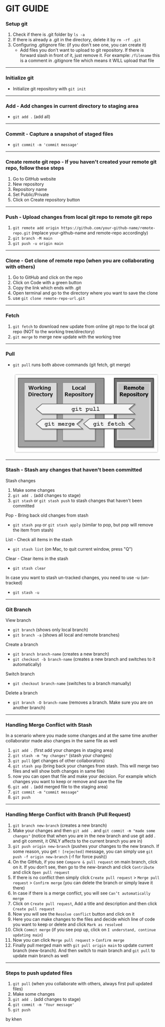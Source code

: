 # GIT GUIDE

### Setup git

1. Check if there is .git folder by `ls -a`
2. If there is already a .git in the directory, delete it by `rm -rf .git`
3. Configuring .gitignore file: (if you don't see one, you can create it)
   - Add files you don't want to upload to git repository. If there is forward slash in front of it, just remove it.
     For example: `/filename` this is a comment in .gitignore file which means it WILL upload that file

---

### Initialize git

- Initialize git repository with `git init`

---

### Add - Add changes in current directory to staging area

- `git add .` (add all)

---

### Commit - Capture a snapshot of staged files

- `git commit -m 'commit message'`

---

### Create remote git repo - If you haven't created your remote git repo, follow these steps

1. Go to GitHub website
2. New repository
3. Repository name
4. Set Public/Private
5. Click on Create repository button

---

### Push - Upload changes from local git repo to remote git repo

1. `git remote add origin https://github.com/your-github-name/remote-repo.git` (replace your-github-name and remote-repo accordingly)
2. `git branch -M main`
3. `git push -u origin main`

---

### Clone - Get clone of remote repo (when you are collaborating with others)

1. Go to GitHub and click on the repo
2. Click on Code with a green button
3. Copy the link which ends with .git
4. Open terminal and go to the directory where you want to save the clone
5. use `git clone remote-repo-url.git`

---

### Fetch

1. `git fetch` to download new update from online git repo to the local git repo (NOT to the working tree/directory)
2. `git merge` to merge new update with the working tree

---

### Pull

- `git pull` runs both above commands (git fetch, git merge)
  <br><br>![this is alt text: an image of git fetch, merge, pull](git-fetch-pull.gif)

---

### Stash - Stash any changes that haven't been committed

Stash changes

1. Make some changes
2. `git add .` (add changes to stage)
3. `git stash` or `git stash push` to stash changes that haven't been committed

Pop - Bring back old changes from stash

- `git stash pop` or `git stash apply` (similar to pop, but pop will remove the item from stash)

List - Check all items in the stash

- `git stash list` (on Mac, to quit current window, press "Q")

Clear - Clear items in the stash

- `git stash clear`

In case you want to stash un-tracked changes, you need to use -u (un-tracked)

- `git stash -u`

---

### Git Branch

View branch

- `git branch` (shows only local branch)
- `git branch -a` (shows all local and remote branches)

Create a branch

- `git branch branch-name` (creates a new branch)
- `git checkout -b branch-name` (creates a new branch and switches to it automatically)

Switch branch

- `git checkout branch-name` (switches to a branch manually)

Delete a branch

- `git branch -D branch-name` (removes a branch. Make sure you are on another branch)

---

### Handling Merge Conflict with Stash

In a scenario where you made some changes and at the same time another collaborator made also changes in the same file as well

1. `git add .` (first add your changes in staging area)
2. `git stash -m "my changes"` (stash your changes)
3. `git pull` (get changes of other collaborators)
4. `git stash pop` (bring back your changes from stash. This will merge two files and will show both changes in same file)
5. now you can open that file and make your decision. For example which changes you want to keep or remove and save the file
6. `git add .` (add merged file to the staging area)
7. `git commit -m "commit message"`
8. `git push`

---

### Handling Merge Conflict with Branch (Pull Request)

1. `git branch new-branch` (creates a new branch)
2. Make your changes and then `git add .` and `git commit -m "made some changes"` (notice that when you are in the new branch and use git add . and git commit, it ONLY affects to the current branch you are in)
3. `git push origin new-branch` (pushes your changes to the new branch. If some reason, you get `! [rejected]` message, you can simply use `git push -f origin new-branch` (-f for force push))
4. On the GitHub, if you see `Compare & pull request` on main branch, click on it. If you don’t see, then go to the new-branch and click `Contribute` and click `Open pull request`
5. If there is no conflict then simply click `Create pull request` > `Merge pull request` > `Confirm merge` (you can delete the branch or simply leave it there)
6. In case if there is a merge conflict, you will see `Can’t automatically merge`
7. Click on `Create pull request`, Add a title and description and then click `Create pull request`
8. Now you will see the `Resolve conflict` button and click on it
9. Here you can make changes to the files and decide which line of code you want to keep or delete and click `Mark as resolved`
10. Click `Commit merge` (if you see pop up, click on `I understand, continue updating main`)
11. Now you can click `Merge pull request` > `Confirm merge`
12. Finally pull merged main with `git pull origin main` to update current branch (new-branch). And then switch to main branch and `git pull` to update main branch as well

---

### Steps to push updated files

1. `git pull` (when you collaborate with others, always first pull updated files)
2. Make some changes
3. `git add .` (add changes to stage)
4. `git commit -m 'Your message'`
5. `git push`

by khen

